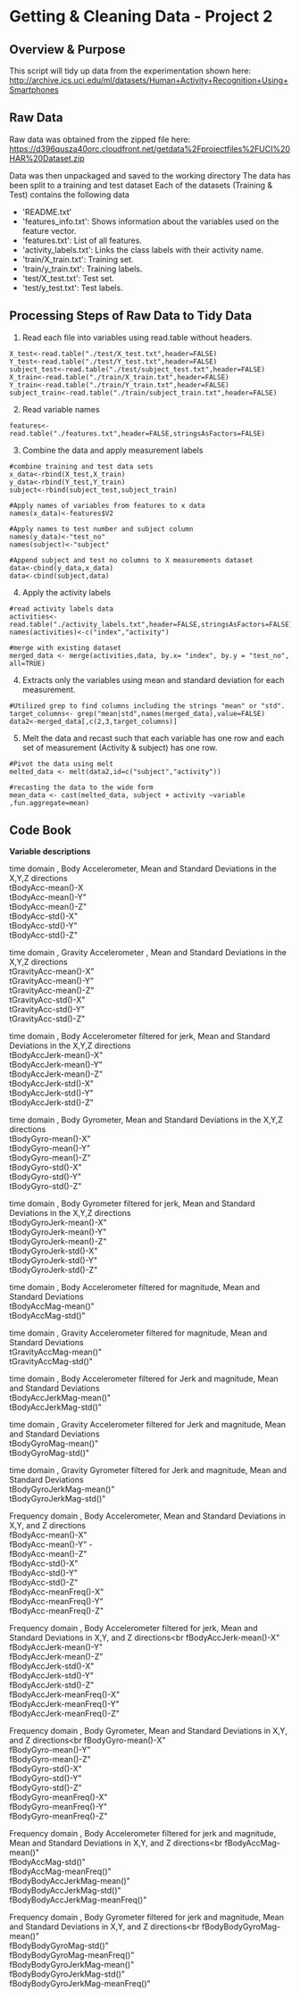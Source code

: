 Getting & Cleaning Data - Project 2
=============================


Overview & Purpose
------------------
This script will tidy up data from the experimentation shown here:    
http://archive.ics.uci.edu/ml/datasets/Human+Activity+Recognition+Using+Smartphones 




Raw Data
---------
Raw data was obtained from the zipped file here:   
https://d396qusza40orc.cloudfront.net/getdata%2Fprojectfiles%2FUCI%20HAR%20Dataset.zip   


Data was then unpackaged and saved to the working directory
The data has been split to a training and test dataset
Each of the datasets (Training & Test) contains the following data  
- 'README.txt'  
- 'features_info.txt': Shows information about the variables used on the feature vector.  
- 'features.txt': List of all features.  
- 'activity_labels.txt': Links the class labels with their activity name.  
- 'train/X_train.txt': Training set.  
- 'train/y_train.txt': Training labels.  
- 'test/X_test.txt': Test set.  
- 'test/y_test.txt': Test labels.  


Processing Steps of Raw Data to Tidy Data
------------------------------
1. Read each file into variables using read.table without headers.

```{r}
X_test<-read.table("./test/X_test.txt",header=FALSE)
Y_test<-read.table("./test/Y_test.txt",header=FALSE)
subject_test<-read.table("./test/subject_test.txt",header=FALSE)
X_train<-read.table("./train/X_train.txt",header=FALSE)
Y_train<-read.table("./train/Y_train.txt",header=FALSE)
subject_train<-read.table("./train/subject_train.txt",header=FALSE)
```


2. Read variable names

```{r}
features<-read.table("./features.txt",header=FALSE,stringsAsFactors=FALSE)
```

3. Combine the data and apply measurement labels

```{r}
#combine training and test data sets
x_data<-rbind(X_test,X_train)
y_data<-rbind(Y_test,Y_train)
subject<-rbind(subject_test,subject_train)

#Apply names of variables from features to x data
names(x_data)<-features$V2

#Apply names to test number and subject column
names(y_data)<-"test_no"
names(subject)<-"subject"

#Append subject and test no columns to X measurements dataset
data<-cbind(y_data,x_data)
data<-cbind(subject,data)
```

4. Apply the activity labels

```{r}
#read activity labels data
activities<-read.table("./activity_labels.txt",header=FALSE,stringsAsFactors=FALSE)
names(activities)<-c("index","activity")
  
#merge with existing dataset
merged_data <- merge(activities,data, by.x= "index", by.y = "test_no", all=TRUE) 
```

4. Extracts only the variables using mean and standard deviation for each measurement. 

```{r}
#Utilized grep to find columns including the strings "mean" or "std". 
target_columns<- grep("mean|std",names(merged_data),value=FALSE)
data2<-merged_data[,c(2,3,target_columns)]
```

5. Melt the data and recast such that each variable has one row and each set of measurement (Activity & subject) has one row. 

```{r}
#Pivot the data using melt
melted_data <- melt(data2,id=c("subject","activity"))

#recasting the data to the wide form
mean_data <- cast(melted_data, subject + activity ~variable ,fun.aggregate=mean)
```



Code Book
---------
**Variable descriptions**


time domain , Body Accelerometer, Mean and Standard Deviations in the X,Y,Z directions<br>
tBodyAcc-mean()-X   
tBodyAcc-mean()-Y"    
tBodyAcc-mean()-Z"   
tBodyAcc-std()-X"   
tBodyAcc-std()-Y"   
tBodyAcc-std()-Z"   


time domain , Gravity Accelerometer , Mean and Standard Deviations in the X,Y,Z directions<br>
tGravityAcc-mean()-X"   
tGravityAcc-mean()-Y"   
tGravityAcc-mean()-Z"   
tGravityAcc-std()-X"   
tGravityAcc-std()-Y"   
tGravityAcc-std()-Z"   


time domain , Body Accelerometer filtered for jerk, Mean and Standard Deviations in the X,Y,Z directions<br>
tBodyAccJerk-mean()-X"   
tBodyAccJerk-mean()-Y"   
tBodyAccJerk-mean()-Z"   
tBodyAccJerk-std()-X"   
tBodyAccJerk-std()-Y"   
tBodyAccJerk-std()-Z"   


time domain , Body Gyrometer, Mean and Standard Deviations in the X,Y,Z directions<br>
tBodyGyro-mean()-X"   
tBodyGyro-mean()-Y"   
tBodyGyro-mean()-Z"   
tBodyGyro-std()-X"   
tBodyGyro-std()-Y"   
tBodyGyro-std()-Z"   


time domain , Body Gyrometer filtered for jerk, Mean and Standard Deviations in the X,Y,Z directions<br>
tBodyGyroJerk-mean()-X"   
tBodyGyroJerk-mean()-Y"   
tBodyGyroJerk-mean()-Z"   
tBodyGyroJerk-std()-X"   
tBodyGyroJerk-std()-Y"   
tBodyGyroJerk-std()-Z"   


time domain , Body Accelerometer filtered for magnitude, Mean and Standard Deviations<br>
tBodyAccMag-mean()"   
tBodyAccMag-std()"   


time domain , Gravity Accelerometer filtered for magnitude, Mean and Standard Deviations<br>
tGravityAccMag-mean()"   
tGravityAccMag-std()"   


time domain , Body Accelerometer filtered for Jerk and magnitude, Mean and Standard Deviations<br>
tBodyAccJerkMag-mean()"   
tBodyAccJerkMag-std()"   


time domain , Gravity Accelerometer filtered for Jerk and magnitude, Mean and Standard Deviations<br>
tBodyGyroMag-mean()"   
tBodyGyroMag-std()"   


time domain , Gravity Gyrometer filtered for Jerk and magnitude, Mean and Standard Deviations<br>
tBodyGyroJerkMag-mean()"   
tBodyGyroJerkMag-std()"   


Frequency domain , Body Accelerometer, Mean and Standard Deviations in X,Y, and Z directions<br>
fBodyAcc-mean()-X"   
fBodyAcc-mean()-Y" -    
fBodyAcc-mean()-Z"    
fBodyAcc-std()-X"    
fBodyAcc-std()-Y"    
fBodyAcc-std()-Z"    
fBodyAcc-meanFreq()-X"    
fBodyAcc-meanFreq()-Y"    
fBodyAcc-meanFreq()-Z"   


Frequency domain , Body Accelerometer filtered for jerk, Mean and Standard Deviations in X,Y, and Z directions<br
fBodyAccJerk-mean()-X"    
fBodyAccJerk-mean()-Y"    
fBodyAccJerk-mean()-Z"    
fBodyAccJerk-std()-X"    
fBodyAccJerk-std()-Y"   
fBodyAccJerk-std()-Z"    
fBodyAccJerk-meanFreq()-X"    
fBodyAccJerk-meanFreq()-Y"    
fBodyAccJerk-meanFreq()-Z"    


Frequency domain , Body Gyrometer, Mean and Standard Deviations in X,Y, and Z directions<br
fBodyGyro-mean()-X"    
fBodyGyro-mean()-Y"    
fBodyGyro-mean()-Z"    
fBodyGyro-std()-X"    
fBodyGyro-std()-Y"    
fBodyGyro-std()-Z"    
fBodyGyro-meanFreq()-X"    
fBodyGyro-meanFreq()-Y"    
fBodyGyro-meanFreq()-Z"    


Frequency domain , Body Accelerometer filtered for jerk and magnitude, Mean and Standard Deviations in X,Y, and Z directions<br
fBodyAccMag-mean()"    
fBodyAccMag-std()"    
fBodyAccMag-meanFreq()"    
fBodyBodyAccJerkMag-mean()"    
fBodyBodyAccJerkMag-std()"    
fBodyBodyAccJerkMag-meanFreq()"    


Frequency domain , Body Gyrometer filtered for jerk and magnitude, Mean and Standard Deviations in X,Y, and Z directions<br
fBodyBodyGyroMag-mean()"    
fBodyBodyGyroMag-std()"    
fBodyBodyGyroMag-meanFreq()"    
fBodyBodyGyroJerkMag-mean()"    
fBodyBodyGyroJerkMag-std()"    
fBodyBodyGyroJerkMag-meanFreq()"    



